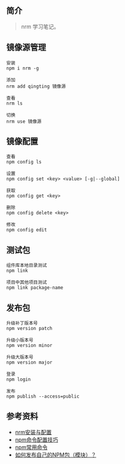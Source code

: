 ## 简介

> nrm 学习笔记。

## 镜像源管理

```text
安装
npm i nrm -g

添加
nrm add qingting 镜像源

查看
nrm ls

切换
nrm use 镜像源
```

## 镜像配置

```text
查看
npm config ls

设置
npm config set <key> <value> [-g|--global]

获取
npm config get <key>

删除
npm config delete <key>

修改
npm config edit
```

## 测试包

```text
组件库本地目录测试
npm link 

项目中其他项目测试
npm link package-name
```

## 发布包

```text
升级补丁版本号
npm version patch

升级小版本号
npm version minor

升级大版本号
npm version major

登录
npm login

发布
npm publish --access=public
```

## 参考资料

- [nrm安装与配置](https://juejin.cn/post/6844904008994275335)
- [npm命令配置技巧](https://www.jianshu.com/p/0f8ba68a04ec)
- [npm常用命令](https://www.jianshu.com/p/087d839e1d0c)
- [如何发布自己的NPM包（模块）？](https://juejin.cn/post/6844903673684836365)
